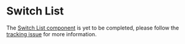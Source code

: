 # Switch List

The [Switch List component](https://material.io/go/design-switches) is yet to be
completed, please follow the [tracking
issue](https://github.com/material-components/material-components-android/issues/85)
for more information.
